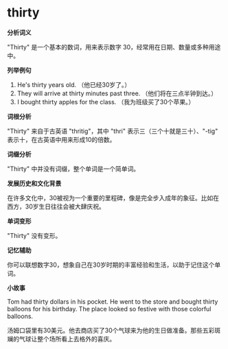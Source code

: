 # thirty

**分析词义**

  

"Thirty" 是一个基本的数词，用来表示数字 30，经常用在日期、数量或多种用途中。

  

**列举例句**

  

1.  He's thirty years old. （他已经30岁了。）
2.  They will arrive at thirty minutes past three. （他们将在三点半钟到达。）
3.  I bought thirty apples for the class. （我为班级买了30个苹果。）

  

**词根分析**

  

"Thirty" 来自于古英语 "thritig"，其中 "thri" 表示三（三个十就是三十）、"-tig" 表示十，在古英语中用来形成10的倍数。

  

**词缀分析**

  

"Thirty" 中并没有词缀，整个单词是一个简单词。

  

**发展历史和文化背景**

  

在许多文化中，30被视为一个重要的里程碑，像是完全步入成年的象征。比如在西方，30岁生日往往会被大肆庆祝。

  

**单词变形**

  

"Thirty" 没有变形。

  

**记忆辅助**

  

你可以联想数字30，想象自己在30岁时期的丰富经验和生活，以助于记住这个单词。

  

**小故事**

  

Tom had thirty dollars in his pocket. He went to the store and bought thirty balloons for his birthday. The place looked so festive with those colorful balloons.

  

汤姆口袋里有30美元。他去商店买了30个气球来为他的生日做准备。那些五彩斑斓的气球让整个场所看上去格外的喜庆。
